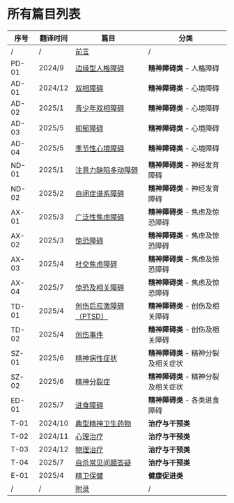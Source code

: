 # 所有篇目列表

| 序号 | 翻译时间 | 篇目 | 分类 |
|------|--------|-------------|-----------|
| / | / | [前言](/foreword.md) | / |
| PD-01 | 2024/9 | [边缘型人格障碍](/articles/BPD.md) | **精神障碍类** - 人格障碍 |
| AD-01 | 2024/12 | [双相障碍](/articles/BD.md) | **精神障碍类** - 心境障碍 |
| AD-02 | 2025/1 | [青少年双相障碍](/articles/BD-Teens.md) | **精神障碍类** - 心境障碍 |
| AD-03 | 2025/5 | [抑郁障碍](/articles/Depression.md) | **精神障碍类** - 心境障碍 |
| AD-04 | 2025/5 | [季节性心境障碍](/articles/SeasonalAD.md) | **精神障碍类** - 心境障碍 |
| ND-01 | 2025/1 | [注意力缺陷多动障碍](/articles/ADHD.md) | **精神障碍类** - 神经发育障碍 |
| ND-02 | 2025/2 | [自闭症谱系障碍](/articles/ASD.md) | **精神障碍类** - 神经发育障碍 |
| AX-01 | 2025/3 | [广泛性焦虑障碍](/articles/GAD.md) | **精神障碍类** - 焦虑及惊恐障碍 |
| AX-02 | 2025/3 | [惊恐障碍](/articles/PanicDisorder.md) | **精神障碍类** - 焦虑及惊恐障碍 |
| AX-03 | 2025/4 | [社交焦虑障碍](/articles/SAD.md) | **精神障碍类** - 焦虑及惊恐障碍 |
| AX-04 | 2025/7 | [惊恐及相关障碍](/articles/Phobia.md) |  **精神障碍类** - 焦虑及惊恐障碍 |
| TD-01 | 2025/4 | [创伤后应激障碍（PTSD）](/articles/PTSD.md) | **精神障碍类** - 创伤及相关障碍 |
| TD-02 | 2025/4 | [创伤事件](/articles/TraumaticEvents.md) | **精神障碍类** - 创伤及相关障碍 |
| SZ-01 | 2025/6 | [精神病性症状](/articles/Psychosis.md) | **精神障碍类** - 精神分裂及相关症状 |
| SZ-02 | 2025/6 | [精神分裂症](/articles/Schizophrenia.md) | **精神障碍类** - 精神分裂及相关症状 |
| ED-01 | 2025/7 | [进食障碍](/articles/EatingDisorder.md) | **精神障碍类** - 各类进食障碍 |
| T-01 | 2024/10 | [典型精神卫生药物](/articles/Medications.md) | **治疗与干预类** |
| T-02 | 2024/11 | [心理治疗](/articles/Psychotherapies.md) | **治疗与干预类** |
| T-03 | 2024/12 | [物理治疗](/articles/BST.md) | **治疗与干预类** |
| T-04 | 2025/7 | [自杀常见问题答疑](/articles/SuicideFAQ.md) | **治疗与干预类** |
| E-01 | 2025/4 | [精卫保健](/articles/SelfCare.md) | **健康促进类** |
| / | / | [附录](/appendix.md) | / |
